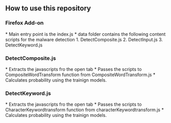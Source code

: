 <h2> How to use this repository </h2>

<h3> Firefox Add-on  </h3>
* Main entry point is the index.js
* data folder contains the following content scripts for the malware detection
    1. DetectComposite.js
    2. DetectInput.js
    3. DetectKeyword.js

<h3> DetectComposite.js </h3>
* Extracts the javascripts fro the open tab
* Passes the scripts to CompositeWordTransform function from CompositeWordTransform.js
* Calculates probability using the trainign models.


<h3> DetectKeyword.js </h3>
* Extracts the javascripts fro the open tab
* Passes the scripts to CharacterKeywordtransform function from characterKeywordtransform.js
* Calculates probability using the trainign models.
